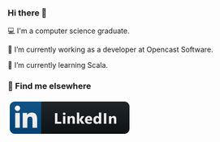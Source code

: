### Hi there 👋

:computer: I'm a computer science graduate.

🔭 I’m currently working as a developer at Opencast Software.

🌱 I’m currently learning Scala.


### 📢 Find me elsewhere 

<a href="https://www.linkedin.com/in/RiyaGupta15/">
    <img src="https://raw.githubusercontent.com/RiyaGupta15/RiyaGupta15/master/images/social/linkedin.svg" alt="LinkedIn" style="vertical-align:top; margin:4px">
  </a>

